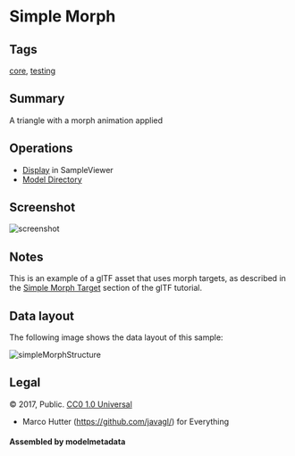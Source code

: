 # Simple Morph

## Tags

[core](../../Models-core.md), [testing](../../Models-testing.md)

## Summary

A triangle with a morph animation applied

## Operations

* [Display](https://github.khronos.org/glTF-Sample-Viewer-Release/?model=https://raw.GithubUserContent.com/KhronosGroup/glTF-Sample-Assets/main/./Models/SimpleMorph/glTF/SimpleMorph.gltf) in SampleViewer
* [Model Directory](./)

## Screenshot

![screenshot](screenshot/screenshot.png)

## Notes

This is an example of a glTF asset that uses morph targets, as described in the
[Simple Morph Target](https://github.com/KhronosGroup/glTF-Tutorials/blob/master/gltfTutorial/gltfTutorial_017_SimpleMorphTarget.md)
section of the glTF tutorial.

## Data layout

The following image shows the data layout of this sample:

![simpleMorphStructure](screenshot/simpleMorphStructure.png)




## Legal

&copy; 2017, Public. [CC0 1.0 Universal](https://creativecommons.org/publicdomain/zero/1.0/legalcode)

 - Marco Hutter (https://github.com/javagl/) for Everything

#### Assembled by modelmetadata